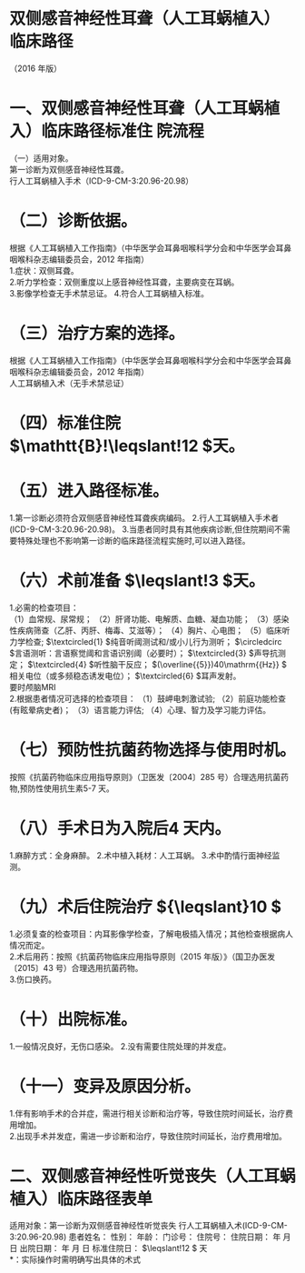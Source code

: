 # 双侧感音神经性耳聋（人工耳蜗植入） 临床路径  
（2016 年版）  
# 一、双侧感音神经性耳聋（人工耳蜗植入）临床路径标准住 院流程  
（一）适用对象。  
第一诊断为双侧感音神经性耳聋。  
行人工耳蜗植入手术（ICD-9-CM-3:20.96-20.98）  
# （二）诊断依据。  
根据《人工耳蜗植入工作指南》（中华医学会耳鼻咽喉科学分会和中华医学会耳鼻咽喉科杂志编辑委员会，2012 年指南）  
1.症状：双侧耳聋。  
2.听力学检查：双侧重度以上感音神经性耳聋，主要病变在耳蜗。  
3.影像学检查无手术禁忌证。 4.符合人工耳蜗植入标准。  
# （三）治疗方案的选择。  
根据《人工耳蜗植入工作指南》（中华医学会耳鼻咽喉科学分会和中华医学会耳鼻咽喉科杂志编辑委员会，2012 年指南）  
人工耳蜗植入术（无手术禁忌证）  
# （四）标准住院 $\mathtt{B}\!\leqslant\!12 $天。  
# （五）进入路径标准。  
1.第一诊断必须符合双侧感音神经性耳聋疾病编码。 2.行人工耳蜗植入手术者(ICD-9-CM-3:20.96-20.98)。  3.当患者同时具有其他疾病诊断,但住院期间不需要特殊处理也不影响第一诊断的临床路径流程实施时,可以进入路径。  
# （六）术前准备 $\leqslant\!3 $天。  
1.必需的检查项目：  
（1）血常规、尿常规； （2）肝肾功能、电解质、血糖、凝血功能； （3）感染性疾病筛查（乙肝、丙肝、梅毒、艾滋等）； （4）胸片、心电图； （5）临床听力学检查; $\textcircled{1} $纯音听阈测试和/或小儿行为测听； $\circledcirc $言语测听：言语察觉阈和言语识别阈（必要时）； $\textcircled{3} $声导抗测定；  $\textcircled{4} $听性脑干反应； $(\overline{{5}})40\mathrm{{Hz}} $ 相关电位（或多频稳态诱发电位）；  $\textcircled{6} $耳声发射。  
要时颅脑MRI  
2.根据患者情况可选择的检查项目：  （1）鼓岬电刺激试验; （2）前庭功能检查(有眩晕病史者)； （3）语言能力评估;  （4）心理、智力及学习能力评估。  
# （七）预防性抗菌药物选择与使用时机。  
按照《抗菌药物临床应用指导原则》（卫医发〔2004〕285 号）合理选用抗菌药物,预防性使用抗生素5-7 天。  
# （八）手术日为入院后4 天内。  
1.麻醉方式：全身麻醉。 2.术中植入耗材：人工耳蜗。 3.术中酌情行面神经监测。  
# （九）术后住院治疗 ${\leqslant}10 $  
1.必须复查的检查项目：内耳影像学检查，了解电极插入情况；其他检查根据病人情况而定。  
2.术后用药：按照《抗菌药物临床应用指导原则（2015 年版）》（国卫办医发〔2015〕43 号）合理选用抗菌药物。  
3.伤口换药。  
# （十）出院标准。  
1.一般情况良好，无伤口感染。 2.没有需要住院处理的并发症。  
# （十一）变异及原因分析。  
1.伴有影响手术的合并症，需进行相关诊断和治疗等，导致住院时间延长，治疗费用增加。  
2.出现手术并发症，需进一步诊断和治疗，导致住院时间延长，治疗费用增加。  
# 二、双侧感音神经性听觉丧失（人工耳蜗植入）临床路径表单  
适用对象：第一诊断为双侧感音神经性听觉丧失   行人工耳蜗植入术(ICD-9-CM-3:20.96-20.98)  患者姓名：   性别：     年龄：       门诊号：  住院号：         住院日期：     年   月   日   出院日期：     年   月   日  标准住院日： $\leqslant\!12 $ 天  
\*：实际操作时需明确写出具体的术式  